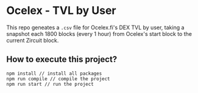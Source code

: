 # Ocelex - TVL by User

This repo geneates a `.csv` file for Ocelex.fi's DEX TVL by user, taking a snapshot each 1800 blocks (every 1 hour) from Ocelex's start block to the current Zircuit block.

## How to execute this project?

```
npm install // install all packages
npm run compile // compile the project
npm run start // run the project
```
